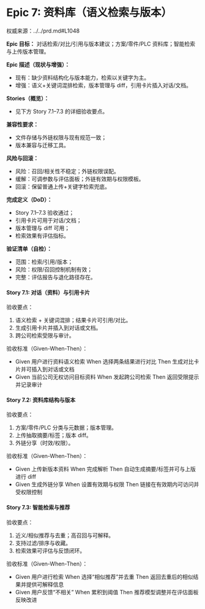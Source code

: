 # Epic 7: 资料库（语义检索与版本）

权威来源：../../prd.md#L1048


**Epic 目标：** 对话检索/对比/引用与版本建议；方案/零件/PLC 资料库；智能检索与上传版本管理。

**Epic 描述（现状与增强）：**
- 现有：缺少资料结构化与版本能力，检索以关键字为主。
- 增强：语义+关键词混排检索，版本管理与 diff，引用卡片插入对话/文档。

**Stories（概览）：**
- 见下方 Story 7.1–7.3 的详细验收要点。

**兼容性要求：**
- 文件存储与外链权限与现有规范一致；
- 版本兼容与迁移工具。

**风险与回滚：**
- 风险：召回/相关性不稳定；外链权限误配。
- 缓解：可调参数与评估面板；外链有效期与权限模板。
- 回滚：保留普通上传+关键字检索兜底。

**完成定义（DoD）：**
- Story 7.1–7.3 验收通过；
- 引用卡片可用于对话/文档；
- 版本管理与 diff 可用；
- 检索效果有评估指标。

**验证清单（自检）：**
- 范围：检索/引用/版本；
- 风险：权限/召回控制机制有效；
- 完整：评估报告与退化路径存在。

#### Story 7.1: 对话（资料）与引用卡片
验收要点：
1. 语义检索 + 关键词混排；结果卡片可引用/对比。
2. 生成引用卡片并插入到对话或文档。
3. 跨公司检索受限与审计。

验收标准（Given-When-Then）：
- Given 用户进行资料语义检索
  When 选择两条结果进行对比
  Then 生成对比卡片并可插入到对话或文档
- Given 当前公司无权访问目标资料
  When 发起跨公司检索
  Then 返回受限提示并记录审计

#### Story 7.2: 资料库结构与版本
验收要点：
1. 方案/零件/PLC 分类与元数据；版本管理。
2. 上传抽取摘要/标签；版本 diff。
3. 外链分享（时效/权限）。

验收标准（Given-When-Then）：
- Given 上传新版本资料
  When 完成解析
  Then 自动生成摘要/标签并可与上版进行 diff
- Given 生成外链分享
  When 设置有效期与权限
  Then 链接在有效期内可访问并受权限控制

#### Story 7.3: 智能检索与推荐
验收要点：
1. 近义/相似推荐与去重；高召回与可解释。
2. 支持过滤/排序与收藏。
3. 检索效果可评估与反馈闭环。

验收标准（Given-When-Then）：
- Given 用户进行检索
  When 选择“相似推荐”并去重
  Then 返回去重后的相似结果并提供可解释信息
- Given 用户反馈“不相关”
  When 累积到阈值
  Then 推荐模型调整并在评估面板反映改进

